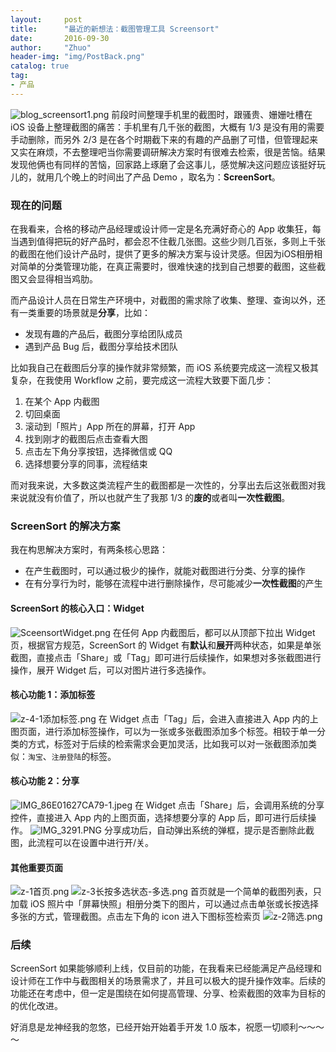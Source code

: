 ```yaml
---
layout:     post
title:      "最近的新想法：截图管理工具 Screensort"
date:       2016-09-30
author:     "Zhuo"
header-img: "img/PostBack.png"
catalog: true
tag:
- 产品
---
```


![blog_screensort1.png](http://img.jinzhuo.me/blog_screensort1.png)
前段时间整理手机里的截图时，跟骚贵、姗姗吐槽在 iOS 设备上整理截图的痛苦：手机里有几千张的截图，大概有 1/3 是没有用的需要手动删除，而另外 2/3 是在各个时期截下来的有趣的产品删了可惜，但管理起来又实在麻烦，不去整理吧当你需要调研解决方案时有很难去检索，很是苦恼。结果发现他俩也有同样的苦恼，回家路上琢磨了会这事儿，感觉解决这问题应该挺好玩儿的，就用几个晚上的时间出了产品 Demo ，取名为：**ScreenSort**。

### 现在的问题  
在我看来，合格的移动产品经理或设计师一定是名充满好奇心的 App 收集狂，每当遇到值得把玩的好产品时，都会忍不住截几张图。这些少则几百张，多则上千张的截图在他们设计产品时，提供了更多的解决方案与设计灵感。但因为iOS相册相对简单的分类管理功能，在真正需要时，很难快速的找到自己想要的截图，这些截图又会显得相当鸡肋。

而产品设计人员在日常生产环境中，对截图的需求除了收集、整理、查询以外，还有一类重要的场景就是**分享**，比如：  

* 发现有趣的产品后，截图分享给团队成员
* 遇到产品 Bug 后，截图分享给技术团队  

比如我自己在截图后分享的操作就非常频繁，而 iOS 系统要完成这一流程又极其复杂，在我使用 Workflow 之前，要完成这一流程大致要下面几步：  

1. 在某个 App 内截图
2. 切回桌面
3. 滚动到「照片」App 所在的屏幕，打开 App
4. 找到刚才的截图后点击查看大图
5. 点击左下角分享按钮，选择微信或 QQ
6. 选择想要分享的同事，流程结束  

而对我来说，大多数这类流程产生的截图都是一次性的，分享出去后这张截图对我来说就没有价值了，所以也就产生了我那 1/3 的**废的**或者叫**一次性截图**。  

### ScreenSort 的解决方案  
我在构思解决方案时，有两条核心思路：  

* 在产生截图时，可以通过极少的操作，就能对截图进行分类、分享的操作
* 在有分享行为时，能够在流程中进行删除操作，尽可能减少**一次性截图**的产生  

#### ScreenSort 的核心入口：Widget  
![SceensortWidget.png](http://img.jinzhuo.me/SceensortWidget.png)
在任何 App 内截图后，都可以从顶部下拉出 Widget 页，根据官方规范，ScreenSort 的 Widget 有**默认**和**展开**两种状态，如果是单张截图，直接点击「Share」或「Tag」即可进行后续操作，如果想对多张截图进行操作，展开 Widget 后，可以对图片进行多选操作。

#### 核心功能 1：添加标签
![z-4-1添加标签.png](http://img.jinzhuo.me/z-4-1添加标签.png)
在 Widget 点击「Tag」后，会进入直接进入 App 内的上图页面，进行添加标签操作，可以为一张或多张截图添加多个标签。相较于单一分类的方式，标签对于后续的检索需求会更加灵活，比如我可以对一张截图添加类似：`淘宝`、`注册登陆`的标签。  

#### 核心功能 2：分享
![IMG_86E01627CA79-1.jpeg](http://img.jinzhuo.me/IMG_86E01627CA79-1.jpeg)
在 Widget 点击「Share」后，会调用系统的分享控件，直接进入 App 内的上图页面，选择想要分享的 App 后，即可进行后续操作。
![IMG_3291.PNG](http://img.jinzhuo.me/IMG_3291.PNG)
分享成功后，自动弹出系统的弹框，提示是否删除此截图，此流程可以在设置中进行开/关。  

#### 其他重要页面
![z-1首页.png](http://img.jinzhuo.me/z-1首页.png)
![z-3长按多选状态-多选.png](http://img.jinzhuo.me/z-3长按多选状态-多选.png)
首页就是一个简单的截图列表，只加载 iOS 照片中「屏幕快照」相册分类下的图片，可以通过点击单张或长按选择多张的方式，管理截图。点击左下角的 icon 进入下图标签检索页
![z-2筛选.png](http://img.jinzhuo.me/z-2筛选.png)  

### 后续
ScreenSort 如果能够顺利上线，仅目前的功能，在我看来已经能满足产品经理和设计师在工作中与截图相关的场景需求了，并且可以极大的提升操作效率。后续的功能还在考虑中，但一定是围绕在如何提高管理、分享、检索截图的效率为目标的的优化改进。  

好消息是龙神经我的忽悠，已经开始开始着手开发 1.0 版本，祝愿一切顺利～～～～